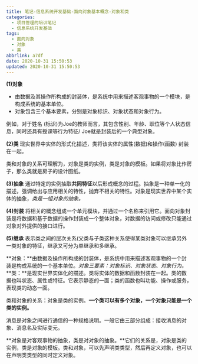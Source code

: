 ```yaml
---
title: 笔记-信息系统开发基础-面向对象基本概念-对象和类
categories:
  - 项目管理的培训笔记
  - 信息系统开发基础
tags:
  - 面向对象
  - 对象
  - 类
abbrlink: a7df
date: 2020-10-31 15:50:53
updated: 2020-10-31 15:50:53
---
```


**(1)对象**

- 由数据及其操作所构成的封装体，是系统中用来描述客观事物的一个模块，是构成系统的基本单位。
- 对象包含三个基本要素，分别是对象标识、对象状态和对象行为。

例如，对于姓名 (标识)为Joe的教师而言，其包含性别、年龄、职位等个人状态信息，同时还具有授课等行为特征/ Joe就是封装后的一个典型对象。

**(2)类**
现实世界中实体的形式化描述，类将该实体的属性(数据)和操作(函数) 封装在一起。

类和对象的关系可理解为，对象是类的实例，类是对象的模板。如果将对象比作房子，那么类就是房子的设计图纸。

**(3)抽象**
通过特定的实例抽取**共同特征**以后形成概念的过程。抽象是一种单一化的描述，强调给出与应用相关的特性，抛弃不相关的特性。对象是现实世界中某个实体的抽象，*类是一组对象的抽象。*

**(4)封装**
将相关的概念组成一个单元模块，并通过一个名称来引用它。面向对象封装是将数据和基于数据的操作封装成一个整体对象，对数据的访问或修改只能通过对象对外提供的接口进行。

**(5)继承**
表示类之间的层次关系(父类与子类这种关系使得某类对象可以继承另外一类对象的特征，继承又可分为单继承和多继承。

**对象：**由数据及操作所构成的封装体，是系统中用来描述客观事物的一个封装是构成系统的一个基本单位。*对象三要素：对象标识、对象状态、对象行为。*
**类：**是现实世界实体化的描述。类将实体的数据和函数封装在一起。类的数据也叫状态、属性或特征。它表示静态的一面；类的函数也叫功能、操作或服务，表现类的动态一面。

类和对象的关系：对象是类的实例。**一个类可以有多个对象，一个对象只能是一个类的实例。**

消息是对象之间进行通信的一种规格说明。一般它由三部分组成：接收消息的对象、消息名及实际变元。

**对象是对客观事物的抽象，类是对对象的抽象。**它们的关系是，对象是类的实例，类是对象的模板。类和对象，可以先声明类类型，然后再定义对象，也可以在声明类类型的同时定义对象。
